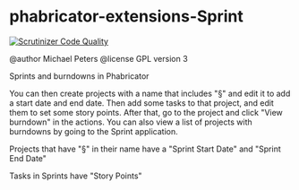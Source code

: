 phabricator-extensions-Sprint
==================

[![Scrutinizer Code Quality](https://scrutinizer-ci.com/g/christopher-johnson/phabricator-extensions-Sprint/badges/quality-score.png?b=master)](https://scrutinizer-ci.com/g/christopher-johnson/phabricator-extensions-Sprint/?branch=master)

@author Michael Peters
@license GPL version 3

Sprints and burndowns in Phabricator


You can then create projects with a name that includes "§" and edit it to add a start date and end date. 
Then add some tasks to that project, and edit them to set some story points. 
After that, go to the project and click "View burndown" in the actions. 
You can also view a list of projects with burndowns by going to the Sprint application.

Projects that have "§" in their name have a "Sprint Start Date" and "Sprint End Date"

Tasks in Sprints have "Story Points"

